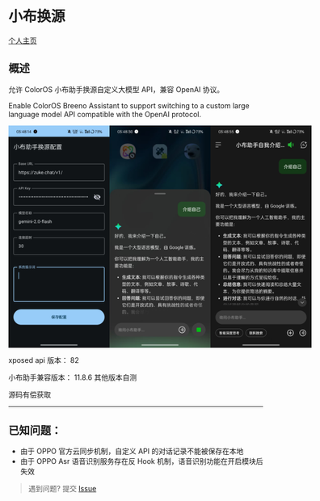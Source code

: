 # 小布换源

[个人主页](https://github.com/niki914)

## 概述

允许 ColorOS 小布助手换源自定义大模型 API，兼容 OpenAI 协议。

Enable ColorOS Breeno Assistant to support switching to a custom large language model API compatible with the OpenAI protocol.

<div style="display: flex; justify-content: space-around;">
  <img src="https://github.com/Xposed-Modules-Repo/com.niki.xiaobu.hook/blob/main/img/p1.jpg?raw=true" alt="p1" width="200"/>
  <img src="https://github.com/Xposed-Modules-Repo/com.niki.xiaobu.hook/blob/main/img/p2.jpg?raw=true" alt="p2" width="200"/>
  <img src="https://github.com/Xposed-Modules-Repo/com.niki.xiaobu.hook/blob/main/img/p3.jpg?raw=true" alt="p3" width="200"/>
</div>

xposed api 版本： 82

小布助手兼容版本： 11.8.6 其他版本自测

源码有偿获取

---

## 已知问题：

- 由于 OPPO 官方云同步机制，自定义 API 的对话记录不能被保存在本地
- 由于 OPPO Asr 语音识别服务存在反 Hook 机制，语音识别功能在开启模块后失效

> 遇到问题? 提交 [Issue](https://github.com/Xposed-Modules-Repo/com.niki.xiaobu.hook/issues/new)
